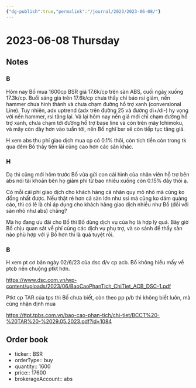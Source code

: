 ```yaml
---
{"dg-publish":true,"permalink":"/journal/2023/2023-06-08/"}
---
```


# 2023-06-08 Thursday

## Notes

### B

Hôm nay Bố mua 1600cp BSR giá 17.6k/cp trên sàn ABS, cuối ngày xuống 17.3k/cp. Buổi sáng giá trên 17.6k/cp chưa thấy chỉ báo rsi giảm, nến hammer chưa hình thành và chưa chạm đường hổ trợ xanh (conversional Line). Tuy nhiên, adx uptrend (adx trên đường 25 và đường di+/di-) hy vọng với nến hammer, rsi tăng lại. Vả lại hôm nay nến giá mới chỉ chạm đường hổ trợ xanh, chưa chạm tới đường hổ trợ base line và còn trên mây Ichimoku, và mây còn dày hơn vào tuần tới, nên Bố nghĩ bsr sẽ còn tiếp tục tăng giá.

H xem abs thu phí giao dịch mua cp có 0.1% thôi, còn tích tiền còn trong tk qua đêm Bố thấy tiền lãi cũng cao hơn các sản khác.

### H

Dạ thì cũng mới hôm trước Bố vừa gửi con cái hình của nhân viên hỗ trợ bên abs nói tài khoản bên họ giảm phí từ bao nhiêu xuống còn 0.15% đấy thôi ạ.

Có mỗi cái phí giao dịch cho khách hàng cá nhân quy mô nhỏ mà cũng ko đồng nhất được. Nếu thật rẻ hơn cả sàn lớn như ssi mà cũng ko dám quảng cáo, thì có lẽ là chỉ áp dụng cho khách hàng giao dịch nhiều như Bố (đối với sàn nhỏ như abs) chăng?

Mà họ đang ưu đãi cho Bố thì Bố dùng dịch vụ của họ là hợp lý quá. Bây giờ Bố chịu quan sát về phí cùng các dịch vụ phụ trợ, và so sánh để thấy sàn nào phù hợp với ý Bố hơn thì là quá tuyệt rồi.

### B

H xem pt cơ bản ngày 02/6/23 của dsc đ/v cp acb. Bố không hiểu mấy về ptcb nên chuộng ptkt hơn.

<https://www.dsc.com.vn/wp-content/uploads/2023/06/BaoCaoPhanTich_ChiTiet_ACB_DSC-1.pdf>

Ptkt cp TAR của tps thì Bố chưa biết, còn theo pp p/b thì không biết luôn, mà cùng nhận định mua

<https://ttpt.tpbs.com.vn/bao-cao-phan-tich/chi-tiet/BCCT%20-%20TAR%20-%2029.05.2023.pdf?id=1084>

## Order book

- ticker:: BSR
- orderType:: buy
- quantity:: 1600
- price:: 17600
- brokerageAccount:: abs
